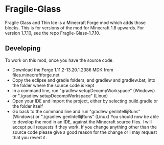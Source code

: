 # Fragile-Glass
Fragile Glass and Thin Ice is a Minecraft Forge mod which adds those blocks.
This is for versions of the mod for Minecraft 1.8 upwards.
For version 1.7.10, see the repo Fragile-Glass-1.7.10.

## Developing
To work on this mod, once you have the source code:
* Download the Forge 1.11.2-13.20.1.2386 MDK from files.minecraftforge.net
* Copy the eclipse and gradle folders, and gradlew and gradlew.bat, into the folder where the source code is kept
* In a command line, run "gradlew setupDecompWorkspace" (Windows) or "./gradlew setupDecompWorkspace" (Linux)
* Open your IDE and import the project, either by selecting build.gradle or the folder itself
* Go back to the command line and run "gradlew genIntellijRuns" (Windows) or "./gradlew genIntellijRuns" (Linux)
You should now be able to develop the mod in an IDE, against the Minecraft source files.
I will accept pull requests if they work. If you change anything other than the source code please give a good
reason for the change or I may request that you revert it.
